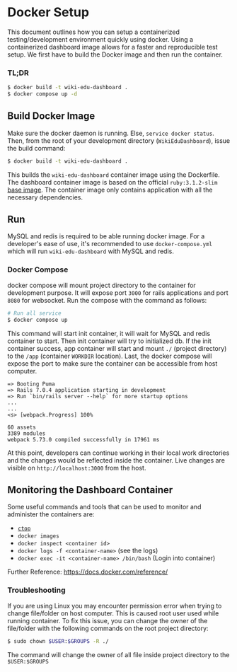 # Docker Setup

This document outlines how you can setup a containerized testing/development environment quickly using docker. Using a containerized dashboard image allows for a faster and reproducible test setup. We first have to build the Docker image and then run the container.

### TL;DR
```sh
$ docker build -t wiki-edu-dashboard .
$ docker compose up -d
```

## Build Docker Image

Make sure the docker daemon is running. Else, `service docker status`. Then, from the root of your development directory (`WikiEduDashboard`), issue the build command:
 ```sh
 $ docker build -t wiki-edu-dashboard .
 ```
 This builds the `wiki-edu-dashboard` container image using the Dockerfile. The dashboard container image is based on the official `ruby:3.1.2-slim` [base image](https://hub.docker.com/_/ruby/). The container image only contains application with all the necessary dependencies.

## Run
MySQL and redis is required to be able running docker image. For a developer's ease of use, it's recommended to use `docker-compose.yml` which will run `wiki-edu-dashboard` with MySQL and redis.

### Docker Compose
docker compose will mount project directory to the container for development purpose. It will expose port `3000` for rails applications and port `8080` for websocket. Run the compose with the command as follows:
```sh
# Run all service
$ docker compose up
``` 
This command will start init container, it will wait for MySQL and redis container to start. Then init container will try to initialized db. If the init container success, app container will start and mount `./` (project directory) to the `/app` (container `WORKDIR` location). Last, the docker compose will expose the port to make sure the container can be accessible from host computer.
```
=> Booting Puma
=> Rails 7.0.4 application starting in development
=> Run `bin/rails server --help` for more startup options
...
...
<s> [webpack.Progress] 100%

60 assets
3389 modules
webpack 5.73.0 compiled successfully in 17961 ms
```
At this point, developers can continue working in their local work directories and the changes would be reflected inside the container. Live changes are visible on `http://localhost:3000` from the host.


## Monitoring the Dashboard Container
Some useful commands and tools that can be used to monitor and administer the containers are:
  * [`ctop`](https://github.com/bcicen/ctop)
  * `docker images`
  * `docker inspect <container id>`
  * `docker logs -f <container-name>` (see the logs)
  * `docker exec -it <container-name> /bin/bash` (Login into container)

Further Reference: https://docs.docker.com/reference/

### Troubleshooting

If you are using Linux you may encounter permission error when trying to change file/folder on host computer. This is caused root user used while running container. To fix this issue, you can change the owner of the file/folder with the following commands on the root project directory:
```sh
$ sudo chown $USER:$GROUPS -R ./
```
The command will change the owner of all file inside project directory to the `$USER:$GROUPS`
